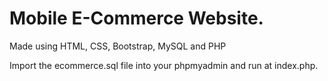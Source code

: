 # Mobile E-Commerce Website.

Made using HTML, CSS, Bootstrap, MySQL and PHP

Import the ecommerce.sql file into your phpmyadmin and run at index.php.

